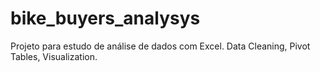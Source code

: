 # bike_buyers_analysys
Projeto para estudo de análise de dados com Excel. Data Cleaning, Pivot Tables, Visualization.
